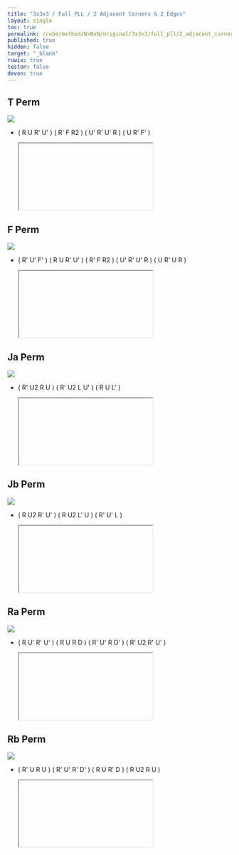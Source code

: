 ```yaml
---
title: "3x3x3 / Full PLL / 2 Adjacent Corners & 2 Edges"
layout: single
toc: true
permalink: /cube/method/NxNxN/original/3x3x3/full_pll/2_adjacent_corners_2_edges
published: true
hidden: false
target: "_blank"
ruwix: true
teston: false
devon: true
---
```

<span
  id     = "cube"
  teston = "{{page.teston}}"
  devon  = "{{page.devon}}"
  solved  = "U-" >
</span>

<head>
  <base target = "{{page.target}}">
</head>



## T Perm

<a href="https://www.speedsolving.com/wiki/index.php/PLL#T_Permutation">
  <img
    src = "https://www.speedsolving.com/wiki/images/4/49/T.gif"
  />
</a>

- ( R U R' U' ) ( R' F R2 ) ( U' R' U' R ) ( U R' F' )

  <iframe
    alg = "R U R' U' R' F R2 U' R' U' R U R' F'"
  ></iframe>
    <!-- src = "https://ruwix.com/widget/3d/?alg=R%20U%20R'%20U'%20R'%20F%20R2%20U'%20R'%20U'%20R%20U%20R'%20F'&solved=U-&hover=9&speed=500&flags=canvas" -->



## F Perm

<a href="https://www.speedsolving.com/wiki/index.php/PLL#F_Permutation">
  <img
    class = "rotate"
    deg   = 90
    src   = "https://www.speedsolving.com/wiki/images/f/fd/F.gif"
  />
</a>

- ( R' U' F' ) ( R U R' U' ) ( R' F R2 ) ( U' R' U' R ) ( U R' U R )

  <iframe
    alg = "R' U' F' R U R' U' R' F R2 U' R' U' R U R' U R"
  ></iframe>
    <!-- src = "https://ruwix.com/widget/3d/?alg=R'%20U'%20F'%20R%20U%20R'%20U'%20R'%20F%20R2%20U'%20R'%20U'%20R%20U%20R'%20U%20R&solved=U-&hover=9&speed=500&flags=canvas" -->



## Ja Perm

<a href="https://www.speedsolving.com/wiki/index.php/PLL#J_Permutation_:_a">
  <img
    class = "rotate"
    deg   = 180
    src   = "https://www.speedsolving.com/wiki/images/f/fb/J1.gif"
  />
</a>

- ( R' U2 R U ) ( R' U2 L U' ) ( R U L' )

  <iframe
    alg = "R' U2 R U R' U2' L U' R U L'"
  ></iframe>
    <!-- src = "https://ruwix.com/widget/3d/?alg=R'%20U2%20R%20U%20R'%20U2'%20L%20U'%20R%20U%20L'&solved=U-&hover=9&speed=500&flags=canvas" -->


## Jb Perm

<a href="https://www.speedsolving.com/wiki/index.php/PLL#J_Permutation_:_b">
  <img
    src = "https://www.speedsolving.com/wiki/images/1/17/J.gif"
  />
</a>

- ( R U2 R' U' ) ( R U2 L' U ) ( R' U' L )

  <iframe
    alg = "R U2' R' U' R U2 L' U R' U' L"
  ></iframe>
    <!-- src = "https://ruwix.com/widget/3d/?alg=R%20U2'%20R'%20U'%20R%20U2%20L'%20U%20R'%20U'%20L&solved=U-&hover=9&speed=500&flags=canvas" -->



## Ra Perm

<a href="https://www.speedsolving.com/wiki/index.php/PLL#R_Permutation_:_a">
  <img
    class = "rotate"
    deg   = 270
    src   = "https://www.speedsolving.com/wiki/images/8/85/R1.gif"
  />
</a>

- ( R U' R' U' ) ( R U R D ) ( R' U' R D' ) ( R' U2 R' U' )

  <iframe
    alg = "R U' R' U' R U R D R' U' R D' R' U2' R' U'"
  ></iframe>
    <!-- src = "https://ruwix.com/widget/3d/?alg=R%20U'%20R'%20U'%20R%20U%20R%20D%20R'%20U'%20R%20D'%20R'%20U2'%20R'%20U'&solved=U-&hover=9&speed=500&flags=canvas" -->



## Rb Perm

<a href="https://www.speedsolving.com/wiki/index.php/PLL#R_Permutation_:_b">
  <img
    class = "rotate"
    deg   = 90
    src   = "https://www.speedsolving.com/wiki/images/3/38/R.gif"
  />
</a>

- ( R' U R U ) ( R' U' R' D' ) ( R U R' D ) ( R U2 R U )

  <iframe
    alg = "R' U R U R' U' R' D' R U R' D R U2 R U"
  ></iframe>
    <!-- src = "https://ruwix.com/widget/3d/?alg=R'%20U%20R%20U%20R'%20U'%20R'%20D'%20R%20U%20R'%20D%20R%20U2%20R%20U&solved=U-&hover=9&speed=500&flags=canvas" -->
